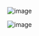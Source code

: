 ![image](https://github.com/user-attachments/assets/fbcd9601-526a-4ff9-8de3-363b2e8f210c)


![image](https://github.com/user-attachments/assets/5c0f895c-5812-4bc7-801a-c5abc2f031fd)
